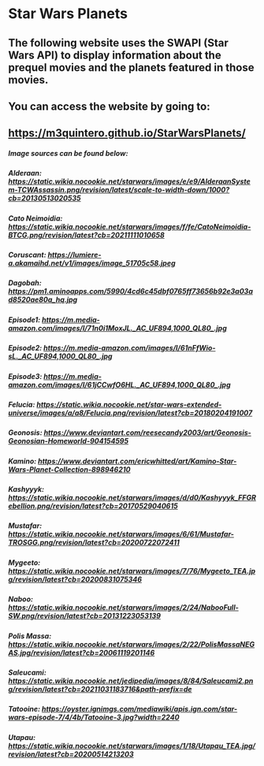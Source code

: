 # Star Wars Planets

## The following website uses the SWAPI (Star Wars API) to display information about the prequel movies and the planets featured in those movies.

## You can access the website by going to:

## https://m3quintero.github.io/StarWarsPlanets/

##### Image sources can be found below:

##### Alderaan: https://static.wikia.nocookie.net/starwars/images/e/e9/AlderaanSystem-TCWAssassin.png/revision/latest/scale-to-width-down/1000?cb=20130513020535 
##### Cato Neimoidia: https://static.wikia.nocookie.net/starwars/images/f/fe/CatoNeimoidia-BTCG.png/revision/latest?cb=20211111010658 
##### Coruscant: https://lumiere-a.akamaihd.net/v1/images/image_51705c58.jpeg 
##### Dagobah: https://pm1.aminoapps.com/5990/4cd6c45dbf0765ff73656b92e3a03ad8520ae80a_hq.jpg 
##### Episode1: https://m.media-amazon.com/images/I/71n0i1MoxJL._AC_UF894,1000_QL80_.jpg 
##### Episode2: https://m.media-amazon.com/images/I/61nFfWio-sL._AC_UF894,1000_QL80_.jpg 
##### Episode3: https://m.media-amazon.com/images/I/61jCCwfO6HL._AC_UF894,1000_QL80_.jpg 
##### Felucia: https://static.wikia.nocookie.net/star-wars-extended-universe/images/a/a8/Felucia.png/revision/latest?cb=20180204191007 
##### Geonosis: https://www.deviantart.com/reesecandy2003/art/Geonosis-Geonosian-Homeworld-904154595 
##### Kamino: https://www.deviantart.com/ericwhitted/art/Kamino-Star-Wars-Planet-Collection-898946210 
##### Kashyyyk: https://static.wikia.nocookie.net/starwars/images/d/d0/Kashyyyk_FFGRebellion.png/revision/latest?cb=20170529040615 
##### Mustafar: https://static.wikia.nocookie.net/starwars/images/6/61/Mustafar-TROSGG.png/revision/latest?cb=20200722072411 
##### Mygeeto: https://static.wikia.nocookie.net/starwars/images/7/76/Mygeeto_TEA.jpg/revision/latest?cb=20200831075346 
##### Naboo: https://static.wikia.nocookie.net/starwars/images/2/24/NabooFull-SW.png/revision/latest?cb=20131223053139 
##### Polis Massa: https://static.wikia.nocookie.net/starwars/images/2/22/PolisMassaNEGAS.jpg/revision/latest?cb=20061119201146 
##### Saleucami: https://static.wikia.nocookie.net/jedipedia/images/8/84/Saleucami2.png/revision/latest?cb=20211031183716&path-prefix=de 
##### Tatooine: https://oyster.ignimgs.com/mediawiki/apis.ign.com/star-wars-episode-7/4/4b/Tatooine-3.jpg?width=2240 
##### Utapau: https://static.wikia.nocookie.net/starwars/images/1/18/Utapau_TEA.jpg/revision/latest?cb=20200514213203 

